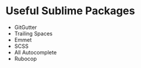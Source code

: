 # Useful Sublime Packages

* GitGutter
* Trailing Spaces
* Emmet
* SCSS
* All Autocomplete
* Rubocop
